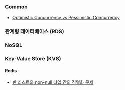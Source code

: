 ### Common  
- [Optimistic Concurrency vs Pessimistic Concurrency](https://github.com/technical-learn-room/database-learn/blob/main/rdb/common/optimistic-concurrency-vs-pessimistic-concurrency.md)  

### 관계형 데이터베이스 (RDS)  

### NoSQL  

### Key-Value Store (KVS)  
#### Redis  
- [빈 리스트와 non-null 타입 간의 직렬화 문제]()
